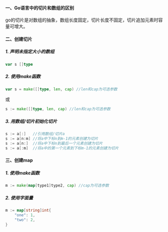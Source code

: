 #### 一、Go语言中的切片和数组的区别

go的切片是对数组的抽象，数组长度固定，切片长度不固定，切片追加元素时容量可增大。

#### 二、创建切片

##### 1. 声明未指定大小的数组
```go
var s []type
```

##### 2. 使用make函数
```go
var s = make([]type, len, cap) //len和cap为可选参数
```
或

```go
s := make([]type, len, cap) //len和cap为可选参数
```
##### 3.  用数组/切片初始化切片
```go
s := a[:]   //引用数组/切片a
s := a[n:m] //将a中下标n到m-1的元素创建为切片
s := a[n:]  //将a中下标n到最后一个元素创建为切片
s := a[:m]  //将a中的第一个元素到下标m-1的元素创建为切片
```


#### 三、创建map

##### 1. 使用make函数
```go
m := make(map[type1]type2, cap) //cap为可选参数
```
##### 2.  使用字面量

```go
m := map[string]int{
	"one": 1,
	"two": 2,
}
```